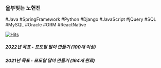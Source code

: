 ### 울부짖는 노현진
<!--
**rohhj622/rohhj622** is a ✨ _special_ ✨ repository because its `README.md` (this file) appears on your GitHub profile.

Here are some ideas to get you started:

- 🔭 I’m currently working on ...
- 🌱 I’m currently learning ...
- 👯 I’m looking to collaborate on ...
- 🤔 I’m looking for help with ...
- 💬 Ask me about ...
- 📫 How to reach me: ...
- 😄 Pronouns: ...
- ⚡ Fun fact: ...
-->
#Java #SpringFramework
#Python #Django #JavaScript #jQuery
#SQL #MySQL #Oracle #ORM
#ReactNative 



[![Hits](https://hits.seeyoufarm.com/api/count/incr/badge.svg?url=https%3A%2F%2Fgithub.com%2Frohhj622&count_bg=%235000FF&title_bg=%235000FF&icon=googlefit.svg&icon_color=%23FFFFFF&title=+&edge_flat=false)](https://hits.seeyoufarm.com)


##### 2022년 목표 - 포도알 많이 만들기 (100개 이상)
##### 2021년 목표 - 포도알 많이 만들기 (164개 완료)

